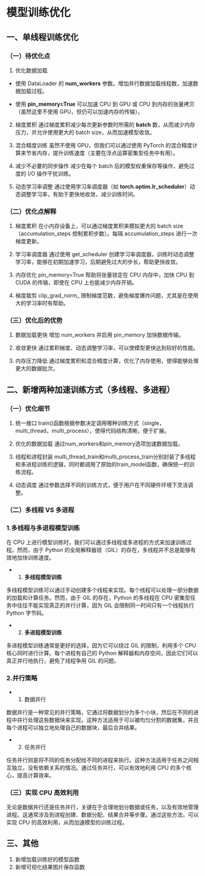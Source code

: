 # 模型训练优化

## 一、单线程训练优化

### （一）待优化点

1. 优化数据加载
- 使用 DataLoader 的 **num_workers** 参数。增加并行数据加载线程数，加速数据加载过程。

- 使用 **pin_memory=True** 可以加速 CPU 到 GPU 或 CPU 到内存的张量拷贝（虽然这里不使用 GPU，但仍可以加速内存的传输）。

2. 梯度累积
通过梯度累积减少每次更新参数时所需的 **batch** 数，从而减少内存压力，并允许使用更大的 batch size，从而加速模型收敛。

3. 混合精度训练
虽然不使用 GPU，但我们可以通过使用 PyTorch 的混合精度计算来节省内存，提升训练速度（主要在浮点运算密集型任务中有用）。

4. 减少不必要的同步操作
减少在每个 batch 后的模型权重保存等操作，避免过度的 I/O 操作干扰训练。

5. 动态学习率调整
通过使用学习率调度器（如 **torch.optim.lr_scheduler**）动态调整学习率，有助于更快地收敛，减少训练时间。

### （二）优化点解释

1. 梯度累积
在小内存设备上，可以通过梯度累积来模拟更大的 batch size（accumulation_steps 控制累积步数）。每隔 accumulation_steps 进行一次梯度更新。

2. 学习率调度器
通过使用 get_scheduler 创建学习率调度器，训练时动态调整学习率，能够在初期加速学习，后期避免过大的步长，帮助更快收敛。

3. 内存优化
pin_memory=True 帮助将张量锁定在 CPU 内存中，加快 CPU 到 CUDA 的传输，即使在 CPU 上也能减少内存开销。

4. 梯度裁剪
clip_grad_norm_ 限制梯度范数，避免梯度爆炸问题，尤其是在使用大的学习率时有帮助。

### （三）优化后的优势

1. 数据加载更快
增加 num_workers 并启用 pin_memory 加快数据传输。

2. 收敛更快
通过累积梯度、动态调整学习率，可以使模型更快达到较好的性能。

3. 内存压力降低
通过梯度累积和混合精度计算，优化了内存使用，使得能够处理更大的数据批次。

## 二、新增两种加速训练方式（多线程、多进程）

### （一）优化细节

1. 统一接口
train()函数根据参数决定调用哪种训练方式（single，multi_thread，multi_process），使得代码结构清晰，便于扩展。

2. 优化的数据加载
通过num_workers和pin_memory选项加速数据加载。

3. 线程和进程封装
multi_thread_train和multi_process_train分别封装了多线程和多进程训练的逻辑，同时都调用了原始的train_model函数，确保统一的训练流程。

4. 动态调度
通过参数选择不同的训练方式，便于用户在不同硬件环境下灵活调整。

### （二）多线程 VS 多进程

### 1.多线程与多进程模型训练

在 CPU 上进行模型训练时，我们可以通过多线程或多进程的方式来加速训练过程。然而，由于 Python 的全局解释器锁（GIL）的存在，多线程并不总是能够有效地加快训练速度。

- 1. **多线程模型训练**

多线程模型训练可以通过手动创建多个线程来实现。每个线程可以处理一部分数据的加载和计算任务。然而，由于 GIL 的存在，Python 的多线程在 CPU 密集型任务中往往不能实现真正的并行计算，因为 GIL 会限制同一时间只有一个线程执行 Python 字节码。

- 2. **多进程模型训练**

多进程模型训练通常是更好的选择，因为它可以绕过 GIL 的限制，利用多个 CPU 核心同时进行计算。每个进程有自己的 Python 解释器和内存空间，因此它们可以真正并行地执行，避免了线程争用 GIL 的问题。

### 2.并行策略

- 1. 数据并行

数据并行是一种常见的并行策略，它通过将数据划分为多个小块，然后在不同的进程中并行处理这些数据块来实现。这种方法适用于可以被均匀分割的数据集，并且每个进程可以独立地处理自己的数据块，最后合并结果。

- 2. 任务并行

任务并行则是将不同的任务分配给不同的进程来执行。这种方法适用于任务之间相互独立，没有依赖关系的情况。通过任务并行，可以有效地利用 CPU 的多个核心，提高计算效率。

### （三）实现 CPU 高效利用

无论是数据并行还是任务并行，关键在于合理地划分数据或任务，以及有效地管理进程。这通常涉及到进程创建、数据分配、结果合并等步骤。通过这些方法，可以实现 CPU 的高效利用，从而加速模型的训练过程。

## 三、其他
1. 新增加载训练好的模型函数
2. 新增可视化结果图片保存函数

